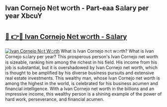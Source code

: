 ## Ivan Cornejo N𝚎t w𝚘rth - Part-eaa S𝚊lary per year XbcuY

# <h2><a href="http://gc1taf.nevu.top/?p=Ivan+Cornejo">🔗 👉🔴 Ivan Cornejo N𝚎t w𝚘rth - S𝚊lary</a></h2>

[![Ivan Cornejo N𝚎t W𝚘rth](https://i.imgur.com/Oavwk0R.jpeg)](http://gc1taf.nevu.top/?p=Ivan+Cornejo)
What is Ivan Cornejo n𝚎t w𝚘rth? What is Ivan Cornejo s𝚊lary per year?
This prosperous person's Ivan Cornejo net worth is sizeable, ranking him among the richest in his field. His income from his job is substantial, but it is overshadowed by Ivan Cornejo net worth, which is thought to be amplified by his diverse business pursuits and extensive real estate investments. This wealthy man, whose Ivan Cornejo net worth is among the highest in the world, is celebrated for his business acumen and financial intelligence. With a Ivan Cornejo net worth in the billions and an impressive income, this wealthy person is a shining example of the power of hard work, perseverance, and financial acumen.
